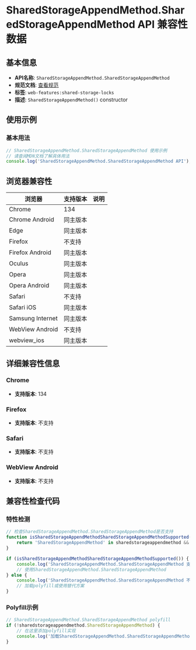 # SharedStorageAppendMethod.SharedStorageAppendMethod API 兼容性数据

## 基本信息

- **API名称**: `SharedStorageAppendMethod.SharedStorageAppendMethod`
- **规范文档**: [查看规范](https://wicg.github.io/shared-storage/#dom-sharedstorageappendmethod-sharedstorageappendmethod)
- **标签**: `web-features:shared-storage-locks`
- **描述**: `SharedStorageAppendMethod()` constructor

## 使用示例

### 基本用法

```javascript
// SharedStorageAppendMethod.SharedStorageAppendMethod 使用示例
// 请查阅MDN文档了解具体用法
console.log('SharedStorageAppendMethod.SharedStorageAppendMethod API');
```

## 浏览器兼容性

| 浏览器 | 支持版本 | 说明 |
|--------|----------|------|
| Chrome | 134 |  |
| Chrome Android | 同主版本 |  |
| Edge | 同主版本 |  |
| Firefox | 不支持 |  |
| Firefox Android | 同主版本 |  |
| Oculus | 同主版本 |  |
| Opera | 同主版本 |  |
| Opera Android | 同主版本 |  |
| Safari | 不支持 |  |
| Safari iOS | 同主版本 |  |
| Samsung Internet | 同主版本 |  |
| WebView Android | 不支持 |  |
| webview_ios | 同主版本 |  |

## 详细兼容性信息

### Chrome

- **支持版本**: 134

### Firefox

- **支持版本**: 不支持

### Safari

- **支持版本**: 不支持

### WebView Android

- **支持版本**: 不支持

## 兼容性检查代码

### 特性检测

```javascript
// 检查SharedStorageAppendMethod.SharedStorageAppendMethod是否支持
function isSharedStorageAppendMethodSharedStorageAppendMethodSupported() {
    return 'SharedStorageAppendMethod' in sharedstorageappendmethod && typeof sharedstorageappendmethod.SharedStorageAppendMethod === 'function';
}

if (isSharedStorageAppendMethodSharedStorageAppendMethodSupported()) {
    console.log('SharedStorageAppendMethod.SharedStorageAppendMethod 支持');
    // 使用SharedStorageAppendMethod.SharedStorageAppendMethod
} else {
    console.log('SharedStorageAppendMethod.SharedStorageAppendMethod 不支持，需要polyfill');
    // 加载polyfill或使用替代方案
}
```

### Polyfill示例

```javascript
// SharedStorageAppendMethod.SharedStorageAppendMethod polyfill
if (!sharedstorageappendmethod.SharedStorageAppendMethod) {
    // 在这里添加polyfill实现
    console.log('加载SharedStorageAppendMethod.SharedStorageAppendMethod polyfill');
}
```

